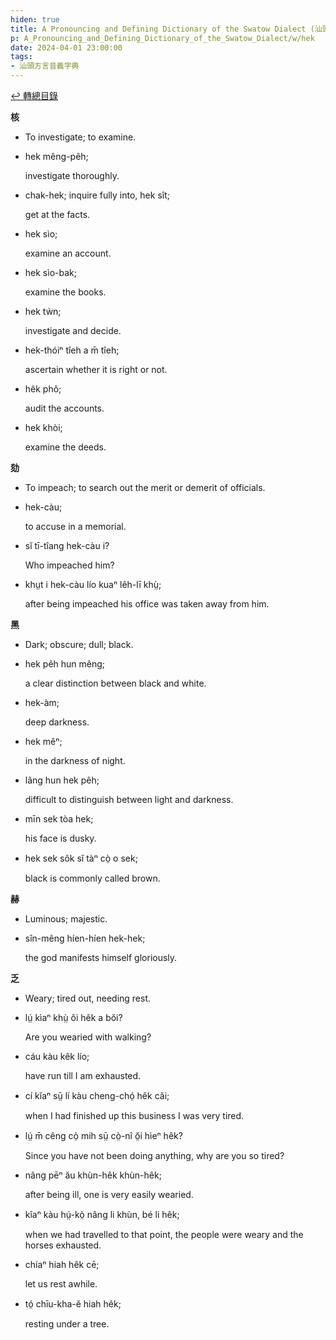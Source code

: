 ```yaml
---
hiden: true
title: A Pronouncing and Defining Dictionary of the Swatow Dialect (汕頭方言音義字典) / hek
p: A_Pronouncing_and_Defining_Dictionary_of_the_Swatow_Dialect/w/hek
date: 2024-04-01 23:00:00
tags: 
- 汕頭方言音義字典
---
```


[↩️ 轉總目錄](/A_Pronouncing_and_Defining_Dictionary_of_the_Swatow_Dialect)


**核**
- To investigate; to examine.

- hek mêng-pêh;

  investigate thoroughly.

- chak-hek; inquire fully into, hek sît;

  get at the facts.

- hek sìo;

  examine an account.

- hek sìo-bak;

  examine the books.

- hek tẁn;

  investigate and decide.

- hek-thóiⁿ tîeh a m̄ tîeh;

  ascertain whether it is right or not.

- hêk phŏ;

  audit the accounts.

- hek khòi;

  examine the deeds.

 

**劾**
- To impeach; to search out the merit or demerit of officials.

- hek-càu;

  to accuse in a memorial.

- sĭ tī-tîang hek-càu i?

  Who impeached him?

- khṳt i hek-càu lío kuaⁿ lêh-lī khṳ̀;

  after being impeached his office was taken away from him.

**黑**
- Dark; obscure; dull; black.

- hek pêh hun mêng;

  a clear distinction between black and white.

- hek-àm;

  deep darkness.

- hek mêⁿ;

  in the darkness of night.

- lâng hun hek pêh;

  difficult to distinguish between light and darkness.

- mīn sek tòa hek;

  his face is dusky.

- hek sek sôk sĭ tàⁿ cò̤ o sek;

  black is commonly called brown.

**赫**
- Luminous; majestic.

- sîn-mêng híen-híen hek-hek;

  the god manifests himself gloriously.

**乏**
- Weary; tired out, needing rest.

- lṳ́ kìaⁿ khṳ̀ ŏi hêk a bŏi?

  Are you wearied with walking?

- cáu kàu kêk lío;

  have run till I am exhausted.

- cí kĭaⁿ sṳ̄ lí kàu cheng-chó̤ hêk căi;

  when I had finished up this business I was very tired.

- lṳ́ m̄ cêng cò̤ mih sṳ̄ cò̤-nî ŏ̤i hìeⁿ hêk?

  Since you have not been doing anything, why are you so tired?

- nâng pēⁿ ău khùn-hêk khùn-hêk;

  after being ill, one is very easily wearied.

- kîaⁿ kàu hṳ́-kò̤ nâng li khùn, bé li hêk;

  when we had travelled to that point, the people were weary and the horses exhausted.

- chíaⁿ hiah hêk cē;

  let us rest awhile.

- tó̤ chīu-kha-ĕ hiah hêk;

  resting under a tree.